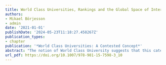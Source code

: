 ```yaml
---
title: World Class Universities, Rankings and the Global Space of International Students
authors:
- Mikael Börjesson
- admin
date: '2021-01-01'
publishDate: '2024-05-23T11:18:27.458267Z'
publication_types:
- chapter
publication: '*World Class Universities: A Contested Concept*'
abstract: "The notion of World Class University suggests that this category of universities operates at a global and not national level. The rankings that have made this notion recognised are global in their scope, ranking universities on a worldwide scale and feed an audience from north to south, east to west. The very idea of ranking universities on such a scale, it is argued here, must be understood in relation to the increasing internationalisation and marketisation of higher education and the creation of a global market for higher education. More precisely, this contribution links the rankings of world class universities to the global space of international student flows. This space has three distinctive poles, a Pacific pole (with the US as the main country of destination and Asian countries as the most important suppliers of students), a Central European one (European countries of origin and destination) and a French/Iberian one (France and Spain as countries of destination with former colonies in Latin America and Africa as countries of origin). The three poles correspond to three different logics of recruitment: a market logic, a proximity logic and a colonial logic. It is argued that the Pacific/Market pole is the dominating pole in the space due to the high concentration of resources of different sorts, including economic, political, educational, scientific and not least, linguistic assets. This dominance is further enhanced by the international ranking. US universities dominate these to a degree that World Class Universities has become synonymous with the American research university. However, the competition has sharpened. And national actors such as China and India are investing heavily to challenge the American dominance. Also France and Germany, who are the dominant players at the dominated poles in the space, have launched initiative to ameliorate their position. In addition, we also witness a growing critique of the global rankings. One of the stakes is the value of national systems of higher education and the very definition of higher education."
url_pdf: https://doi.org/10.1007/978-981-15-7598-3_10
---
```


